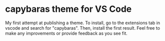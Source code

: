 # capybaras theme for VS Code

My first attempt at publishing a theme. To install, go to the extensions tab in vscode and search for "capybaras". Then, install the first result. Feel free to make any improvements or provide feedback as you see fit.
